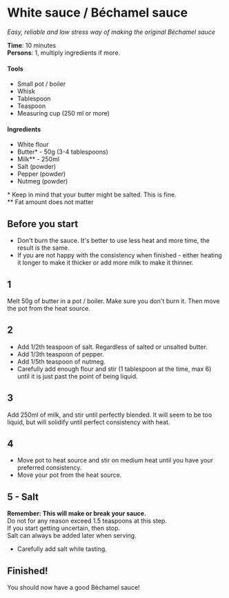 # White sauce / Béchamel sauce
*Easy, reliable and low stress way of making the original Béchamel sauce*

**Time**: 10 minutes<br />
**Persons**: 1, multiply ingredients if more.

#### Tools
- Small pot / boiler
- Whisk
- Tablespoon
- Teaspoon
- Measuring cup (250 ml or more)

#### Ingredients
- White flour
- Butter* - 50g (3-4 tablespoons)
- Milk** - 250ml
- Salt (powder)
- Pepper (powder)
- Nutmeg (powder)

\* Keep in mind that your butter might be salted. This is fine.<br />
\** Fat amount does not matter

## Before you start
- Don't burn the sauce. It's better to use less heat and more time, the result is the same.
- If you are not happy with the consistency when finished - either heating it longer to make it thicker or add more milk to make it thinner.

## 1
Melt 50g of butter in a pot / boiler. Make sure you don't burn it.
Then move the pot from the heat source.

## 2
- Add 1/2th teaspoon of salt. Regardless of salted or unsalted butter.
- Add 1/3th teaspoon of pepper.
- Add 1/5th teaspoon of nutmeg.
- Carefully add enough flour and stir (1 tablespoon at the time, max 6) until it is just past the point of being liquid.

## 3
Add 250ml of milk, and stir until perfectly blended. It will seem to be too liquid, but will solidify until perfect consistency with heat.

## 4
- Move pot to heat source and stir on medium heat until you have your preferred consistency.
- Move your pot from the heat source.

## 5 - Salt
**Remember: This will make or break your sauce.** <br />
Do not for any reason exceed 1.5 teaspoons at this step.<br />
If you start getting uncertain, then stop.<br />
Salt can always be added later when serving.

- Carefully add salt while tasting.

## Finished!
You should now have a good Béchamel sauce!
